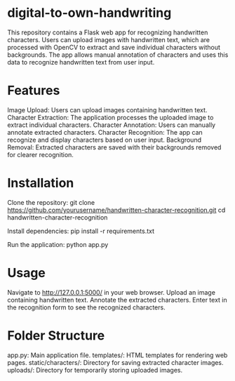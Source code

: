 # digital-to-own-handwriting
This repository contains a Flask web app for recognizing handwritten characters. Users can upload images with handwritten text, which are processed with OpenCV to extract and save individual characters without backgrounds. The app allows manual annotation of characters and uses this data to recognize handwritten text from user input.

# Features
Image Upload: Users can upload images containing handwritten text.
Character Extraction: The application processes the uploaded image to extract individual characters.
Character Annotation: Users can manually annotate extracted characters.
Character Recognition: The app can recognize and display characters based on user input.
Background Removal: Extracted characters are saved with their backgrounds removed for clearer recognition.

# Installation
Clone the repository:
git clone https://github.com/yourusername/handwritten-character-recognition.git
cd handwritten-character-recognition

Install dependencies:
pip install -r requirements.txt

Run the application:
python app.py

# Usage
Navigate to http://127.0.0.1:5000/ in your web browser.
Upload an image containing handwritten text.
Annotate the extracted characters.
Enter text in the recognition form to see the recognized characters.

# Folder Structure
app.py: Main application file.
templates/: HTML templates for rendering web pages.
static/characters/: Directory for saving extracted character images.
uploads/: Directory for temporarily storing uploaded images.
